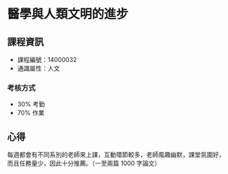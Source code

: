# 醫學與人類文明的進步



## 課程資訊

* 課程編號：14000032
* 通識屬性：人文

### 考核方式

* 30% 考勤
* 70% 作業

## 心得

每週都會有不同系別的老師來上課，互動環節較多，老師風趣幽默，課堂氛圍好，而且任務量少，因此十分推薦。（一至兩篇 1000 字論文）
